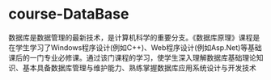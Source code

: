 # course-DataBase
数据库是数据管理的最新技术，是计算机科学的重要分支。《数据库原理》课程是在学生学习了Windows程序设计(例如C++)、Web程序设计(例如Asp.Net)等基础课后的一门专业必修课。通过该门课程的学习，使学生深入理解数据库基础理论知识、基本具备数据库管理与维护能力、熟练掌握数据库应用系统设计与开发技术
